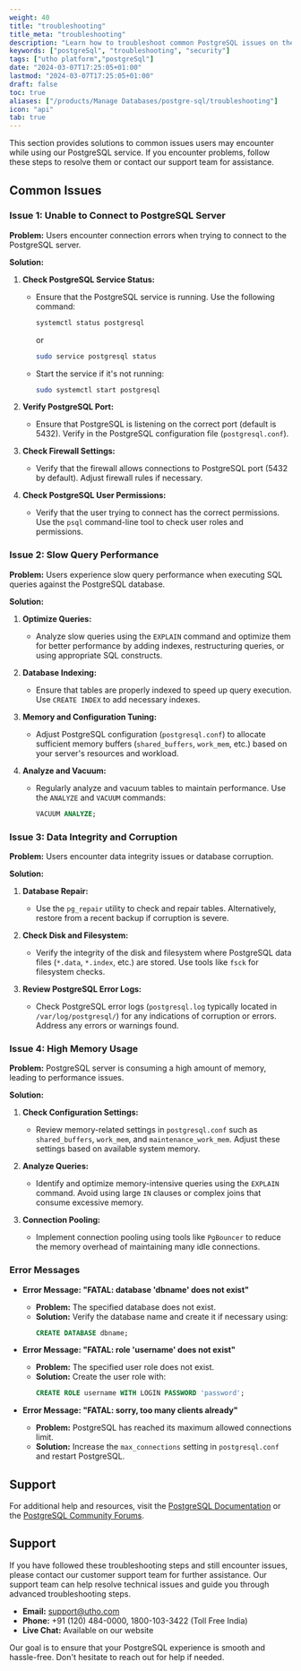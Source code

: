 ```yaml
---
weight: 40
title: "troubleshooting"
title_meta: "troubleshooting"
description: "Learn how to troubleshoot common PostgreSQL issues on the Utho platform, ensuring seamless PostgreSQL deployment and management."
keywords: ["postgreSql", "troubleshooting", "security"]
tags: ["utho platform","postgreSql"]
date: "2024-03-07T17:25:05+01:00"
lastmod: "2024-03-07T17:25:05+01:00"
draft: false
toc: true
aliases: ["/products/Manage Databases/postgre-sql/troubleshooting"]
icon: "api"
tab: true
---
```

This section provides solutions to common issues users may encounter while using our PostgreSQL service. If you encounter problems, follow these steps to resolve them or contact our support team for assistance.

<!-- # Troubleshooting Guide for PostgreSQL Database -->

## Common Issues

### Issue 1: Unable to Connect to PostgreSQL Server

**Problem:** Users encounter connection errors when trying to connect to the PostgreSQL server.

**Solution:**
1. **Check PostgreSQL Service Status:**
   - Ensure that the PostgreSQL service is running. Use the following command:
     ```sh
     systemctl status postgresql
     ```
     or
     ```sh
     sudo service postgresql status
     ```
   - Start the service if it's not running:
     ```sh
     sudo systemctl start postgresql
     ```

2. **Verify PostgreSQL Port:**
   - Ensure that PostgreSQL is listening on the correct port (default is 5432). Verify in the PostgreSQL configuration file (`postgresql.conf`).

3. **Check Firewall Settings:**
   - Verify that the firewall allows connections to PostgreSQL port (5432 by default). Adjust firewall rules if necessary.

4. **Check PostgreSQL User Permissions:**
   - Verify that the user trying to connect has the correct permissions. Use the `psql` command-line tool to check user roles and permissions.

### Issue 2: Slow Query Performance

**Problem:** Users experience slow query performance when executing SQL queries against the PostgreSQL database.

**Solution:**
1. **Optimize Queries:**
   - Analyze slow queries using the `EXPLAIN` command and optimize them for better performance by adding indexes, restructuring queries, or using appropriate SQL constructs.

2. **Database Indexing:**
   - Ensure that tables are properly indexed to speed up query execution. Use `CREATE INDEX` to add necessary indexes.

3. **Memory and Configuration Tuning:**
   - Adjust PostgreSQL configuration (`postgresql.conf`) to allocate sufficient memory buffers (`shared_buffers`, `work_mem`, etc.) based on your server's resources and workload.

4. **Analyze and Vacuum:**
   - Regularly analyze and vacuum tables to maintain performance. Use the `ANALYZE` and `VACUUM` commands:
     ```sql
     VACUUM ANALYZE;
     ```

### Issue 3: Data Integrity and Corruption

**Problem:** Users encounter data integrity issues or database corruption.

**Solution:**
1. **Database Repair:**
   - Use the `pg_repair` utility to check and repair tables. Alternatively, restore from a recent backup if corruption is severe.

2. **Check Disk and Filesystem:**
   - Verify the integrity of the disk and filesystem where PostgreSQL data files (`*.data`, `*.index`, etc.) are stored. Use tools like `fsck` for filesystem checks.

3. **Review PostgreSQL Error Logs:**
   - Check PostgreSQL error logs (`postgresql.log` typically located in `/var/log/postgresql/`) for any indications of corruption or errors. Address any errors or warnings found.

### Issue 4: High Memory Usage

**Problem:** PostgreSQL server is consuming a high amount of memory, leading to performance issues.

**Solution:**
1. **Check Configuration Settings:**
   - Review memory-related settings in `postgresql.conf` such as `shared_buffers`, `work_mem`, and `maintenance_work_mem`. Adjust these settings based on available system memory.

2. **Analyze Queries:**
   - Identify and optimize memory-intensive queries using the `EXPLAIN` command. Avoid using large `IN` clauses or complex joins that consume excessive memory.

3. **Connection Pooling:**
   - Implement connection pooling using tools like `PgBouncer` to reduce the memory overhead of maintaining many idle connections.

### Error Messages

- **Error Message: "FATAL: database 'dbname' does not exist"**
  - **Problem:** The specified database does not exist.
  - **Solution:** Verify the database name and create it if necessary using:
    ```sql
    CREATE DATABASE dbname;
    ```

- **Error Message: "FATAL: role 'username' does not exist"**
  - **Problem:** The specified user role does not exist.
  - **Solution:** Create the user role with:
    ```sql
    CREATE ROLE username WITH LOGIN PASSWORD 'password';
    ```

- **Error Message: "FATAL: sorry, too many clients already"**
  - **Problem:** PostgreSQL has reached its maximum allowed connections limit.
  - **Solution:** Increase the `max_connections` setting in `postgresql.conf` and restart PostgreSQL.

## Support

For additional help and resources, visit the [PostgreSQL Documentation](https://www.postgresql.org/docs/) or the [PostgreSQL Community Forums](https://www.postgresql.org/list/).


## Support

If you have followed these troubleshooting steps and still encounter issues, please contact our customer support team for further assistance. Our support team can help resolve technical issues and guide you through advanced troubleshooting steps.

* **Email:** [support@utho.com](support@utho.com)
* **Phone:**  +91 (120) 484-0000, 1800-103-3422 (Toll Free India)
* **Live Chat:** Available on our website

Our goal is to ensure that your PostgreSQL experience is smooth and hassle-free. Don't hesitate to reach out for help if needed.
